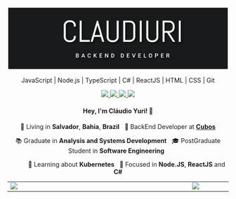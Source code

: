 <p align="center">
  <img src="https://github.com/claudiuri/claudiuri/blob/master/logo.png" width="500"
  alt="claudiuri.github.io" />
</p>

<p align="center">
  JavaScript | Node.js | TypeScript | C# | ReactJS | HTML | CSS | Git
</p>

<p align="center">
  <a
    href="mailto:claudio.y07@gmail.com" 
    alt="Gmail"
    target="blank"
  >
    <img src="https://img.shields.io/badge/-Gmail-242627?style=flat&logo=gmail&logoColor=white" />
  </a>
  <a
    href="https://www.linkedin.com/in/claudiuri" 
    alt="LinkedIn"
    target="blank"
  >
    <img src="https://img.shields.io/badge/-LinkedIn-242627?style=flat&logo=Linkedin&logoColor=white" />
  </a>
  <a
    href="https://github.com/claudiuri"
    alt="GitHub"
    target="blank"
  >
    <img src="https://img.shields.io/badge/-GitHub-242627?style=flat&logo=Github&logoColor=white" />
  </a>
  <a
    href="https://www.instagram.com/claudiuri" 
    alt="Instagram"
    target="blank"
  >
    <img src="https://img.shields.io/badge/-Instagram-242627?style=flat&logo=Instagram&logoColor=white" />
  </a>
</p>

<h4 align="center">
  Hey, I'm Cláudio Yuri! 👋
</h4>
<p align="center">
  📌 Living in <b>Salvador</b>, <b>Bahia</b>, <b>Brazil</b> &nbsp; 💼 BackEnd Developer at <b><a href="https://cubos.io/">Cubos</a></b>
</p>
<p align="center">
  📚 Graduate in <b>Analysis and Systems Development</b> &nbsp; 🎓 PostGraduate Student  in <b>Software Engineering</b> &nbsp;
</p>
<p align="center">
  &nbsp; &nbsp; &nbsp; &nbsp; &nbsp; 🚀 Learning about <b>Kubernetes</b> &nbsp; 🎯 Focused in <b>Node.JS</b>, <b>ReactJS</b> and <b>C#</b>
</p>
<center>
<table>
  <tr>
      <td><img width="400px" align="left" src="https://github-readme-stats.vercel.app/api/top-langs/?username=claudiuri&hide=html&theme=dark&show_icons=true&layout=compact" /></td>
      <td><img width="495px" align="left" src="https://github-readme-stats.vercel.app/api?username=claudiuri&theme=dark&show_icons=true" /></td>
  </tr>   
</table>
</center>



